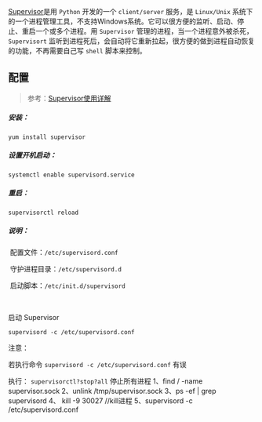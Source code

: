  

[Supervisor](http://supervisord.org/introduction.html#overview)是用 `Python` 开发的一个 `client/server` 服务，是 `Linux/Unix` 系统下的一个进程管理工具，不支持Windows系统。它可以很方便的监听、启动、停止、重启一个或多个进程。用 `Supervisor` 管理的进程，当一个进程意外被杀死，`Supervisort` 监听到进程死后，会自动将它重新拉起，很方便的做到进程自动恢复的功能，不再需要自己写 `shell` 脚本来控制。



## 配置

> 参考：[Supervisor使用详解](https://www.jianshu.com/p/0b9054b33db3)

##### 安装：

```shell
yum install supervisor
```

##### 设置开机启动：

```shell
systemctl enable supervisord.service
```

##### 重启：

```shell
supervisorctl reload
```



##### 说明：

​	配置文件：`/etc/supervisord.conf`

​	守护进程目录：`/etc/supervisord.d`

​	启动脚本：`/etc/init.d/supervisord`

​	

启动 Supervisor 

```shell
supervisord -c /etc/supervisord.conf
```

注意：

若执行命令 `supervisord -c /etc/supervisord.conf` 有误

执行：
`supervisorctl?stop?all` 停止所有进程
1、find / -name supervisor.sock
2、unlink /tmp/supervisor.sock 
3、ps -ef | grep supervisord
4、 kill -9 30027 //kill进程 
5、supervisord -c /etc/supervisord.conf